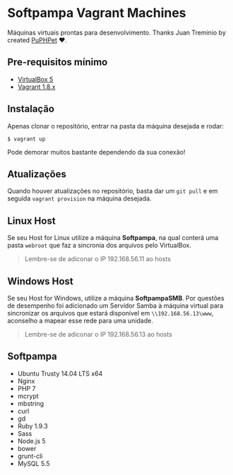 # Softpampa Vagrant Machines
Máquinas virtuais prontas para desenvolvimento. Thanks Juan Treminio by created [PuPHPet](https://www.puphpet.com) ♥.

## Pre-requisitos mínimo
 - [VirtualBox 5](virtualbox.org)
 - [Vagrant 1.8.x](vagrantup.com)

## Instalação
Apenas clonar o repositório, entrar na pasta da máquina desejada e rodar:

```
$ vagrant up
```

Pode demorar muitos bastante dependendo da sua conexão!

## Atualizações
Quando houver atualizações no repositório, basta dar um `git pull` e em seguida `vagrant provision` na máquina desejada.

## Linux Host
Se seu Host for Linux utilize a máquina **Softpampa**, na qual conterá uma pasta `webroot` que faz a sincronia dos arquivos pelo VirtualBox.
> Lembre-se de adiconar o IP 192.168.56.11 ao hosts

## Windows Host
Se seu Host for Windows, utilize a máquina **SoftpampaSMB**. Por questões de desempenho foi adicionado um Servidor Samba à máquina virtual para sincronizar os arquivos que estará disponível em `\\192.168.56.13\www`, aconselho a mapear esse rede para uma unidade.
> Lembre-se de adiconar o IP 192.168.56.13 ao hosts

## Softpampa 
 - Ubuntu Trusty 14.04 LTS x64
 - Nginx
 - PHP 7
  - mcrypt
  - mbstring
  - curl
  - gd
 - Ruby 1.9.3
  - Sass
 - Node.js 5
  - bower
  - grunt-cli
 - MySQL 5.5
